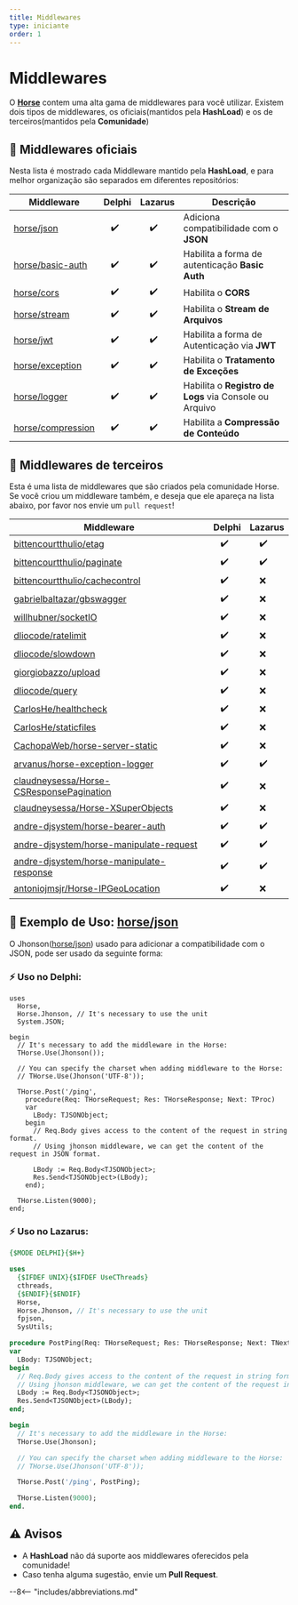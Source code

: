 ```yaml
---
title: Middlewares
type: iniciante
order: 1
---
```


# Middlewares

O **[Horse](https://github.com/HashLoad/horse)** contem uma alta gama de middlewares para você utilizar.
Existem dois tipos de middlewares, os
oficiais(mantidos pela **HashLoad**) e os de terceiros(mantidos pela **Comunidade**)

## 🧬 Middlewares oficiais

Nesta lista é mostrado cada Middleware mantido pela **HashLoad**, e para melhor organização são separados
em diferentes repositórios:

| Middleware                                                         | Delphi               | Lazarus                    | Descrição                                              |
| ------------------------------------------------------------------ | -------------------- | -------------------------- | ------------------------------------------------------ |
| [horse/json](https://github.com/HashLoad/jhonson)                  | &nbsp;&nbsp;&nbsp;✔️ | &nbsp;&nbsp;&nbsp;&nbsp;✔️ | Adiciona compatibilidade com o **JSON**                |
| [horse/basic-auth](https://github.com/HashLoad/horse-basic-auth)   | &nbsp;&nbsp;&nbsp;✔️ | &nbsp;&nbsp;&nbsp;&nbsp;✔️ | Habilita a forma de autenticação **Basic Auth**        |
| [horse/cors](https://github.com/HashLoad/horse-cors)               | &nbsp;&nbsp;&nbsp;✔️ | &nbsp;&nbsp;&nbsp;&nbsp;✔️ | Habilita o **CORS**                                    |
| [horse/stream](https://github.com/HashLoad/horse-octet-stream)     | &nbsp;&nbsp;&nbsp;✔️ | &nbsp;&nbsp;&nbsp;&nbsp;✔️ | Habilita o **Stream de Arquivos**                      |
| [horse/jwt](https://github.com/HashLoad/horse-jwt)                 | &nbsp;&nbsp;&nbsp;✔️ | &nbsp;&nbsp;&nbsp;&nbsp;✔️ | Habilita a forma de Autenticação via **JWT**           |
| [horse/exception](https://github.com/HashLoad/handle-exception)    | &nbsp;&nbsp;&nbsp;✔️ | &nbsp;&nbsp;&nbsp;&nbsp;✔️ | Habilita o **Tratamento de Exceções**                  |
| [horse/logger](https://github.com/HashLoad/horse-logger)           | &nbsp;&nbsp;&nbsp;✔️ | &nbsp;&nbsp;&nbsp;&nbsp;✔️ | Habilita o **Registro de Logs** via Console ou Arquivo |
| [horse/compression](https://github.com/HashLoad/horse-compression) | &nbsp;&nbsp;&nbsp;✔️ | &nbsp;&nbsp;&nbsp;&nbsp;✔️ | Habilita a **Compressão de Conteúdo**                  |

## 🌱 Middlewares de terceiros

Esta é uma lista de middlewares que são criados pela comunidade Horse. Se você criou um middleware também, e deseja que ele apareça na lista abaixo, por favor nos envie um `pull request`!

| Middleware                                                                                              | Delphi               | Lazarus                    |
| ------------------------------------------------------------------------------------------------------- | -------------------- | -------------------------- |
| [bittencourtthulio/etag](https://github.com/bittencourtthulio/Horse-ETag)                               | &nbsp;&nbsp;&nbsp;✔️ | &nbsp;&nbsp;&nbsp;&nbsp;✔️ |
| [bittencourtthulio/paginate](https://github.com/bittencourtthulio/Horse-Paginate)                       | &nbsp;&nbsp;&nbsp;✔️ | &nbsp;&nbsp;&nbsp;&nbsp;✔️ |
| [bittencourtthulio/cachecontrol](https://github.com/bittencourtthulio/horse-cachecontrol)               | &nbsp;&nbsp;&nbsp;✔️ | &nbsp;&nbsp;&nbsp;&nbsp;❌ |
| [gabrielbaltazar/gbswagger](https://github.com/gabrielbaltazar/gbswagger)                               | &nbsp;&nbsp;&nbsp;✔️ | &nbsp;&nbsp;&nbsp;&nbsp;❌ |
| [willhubner/socketIO](https://github.com/WillHubner/Horse-SocketIO)                                     | &nbsp;&nbsp;&nbsp;✔️ | &nbsp;&nbsp;&nbsp;&nbsp;❌ |
| [dliocode/ratelimit](https://github.com/dliocode/horse-ratelimit)                                       | &nbsp;&nbsp;&nbsp;✔️ | &nbsp;&nbsp;&nbsp;&nbsp;❌ |
| [dliocode/slowdown](https://github.com/dliocode/horse-slowdown)                                         | &nbsp;&nbsp;&nbsp;✔️ | &nbsp;&nbsp;&nbsp;&nbsp;❌ |
| [giorgiobazzo/upload](https://github.com/giorgiobazzo/horse-upload)                                     | &nbsp;&nbsp;&nbsp;✔️ | &nbsp;&nbsp;&nbsp;&nbsp;❌ |
| [dliocode/query](https://github.com/dliocode/horse-query)                                               | &nbsp;&nbsp;&nbsp;✔️ | &nbsp;&nbsp;&nbsp;&nbsp;❌ |
| [CarlosHe/healthcheck](https://github.com/CarlosHe/horse-healthcheck)                                   | &nbsp;&nbsp;&nbsp;✔️ | &nbsp;&nbsp;&nbsp;&nbsp;❌ |
| [CarlosHe/staticfiles](https://github.com/CarlosHe/horse-staticfiles)                                   | &nbsp;&nbsp;&nbsp;✔️ | &nbsp;&nbsp;&nbsp;&nbsp;❌ |
| [CachopaWeb/horse-server-static](https://github.com/CachopaWeb/horse-server-static)                     | &nbsp;&nbsp;&nbsp;✔️ | &nbsp;&nbsp;&nbsp;&nbsp;❌ |
| [arvanus/horse-exception-logger](https://github.com/arvanus/horse-exception-logger)                     | &nbsp;&nbsp;&nbsp;✔️ | &nbsp;&nbsp;&nbsp;&nbsp;✔️ |
| [claudneysessa/Horse-CSResponsePagination](https://github.com/claudneysessa/Horse-CSResponsePagination) | &nbsp;&nbsp;&nbsp;✔️ | &nbsp;&nbsp;&nbsp;&nbsp;❌ |
| [claudneysessa/Horse-XSuperObjects](https://github.com/claudneysessa/Horse-XSuperObjects)               | &nbsp;&nbsp;&nbsp;✔️ | &nbsp;&nbsp;&nbsp;&nbsp;❌ |
| [andre-djsystem/horse-bearer-auth](https://github.com/andre-djsystem/horse-bearer-auth)                 | &nbsp;&nbsp;&nbsp;✔️ | &nbsp;&nbsp;&nbsp;&nbsp;✔️ |
| [andre-djsystem/horse-manipulate-request](https://github.com/andre-djsystem/horse-manipulate-request)   | &nbsp;&nbsp;&nbsp;✔️ | &nbsp;&nbsp;&nbsp;&nbsp;✔️ |
| [andre-djsystem/horse-manipulate-response](https://github.com/andre-djsystem/horse-manipulate-response) | &nbsp;&nbsp;&nbsp;✔️ | &nbsp;&nbsp;&nbsp;&nbsp;✔️ |
| [antoniojmsjr/Horse-IPGeoLocation](https://github.com/antoniojmsjr/Horse-IPGeoLocation)                 | &nbsp;&nbsp;&nbsp;✔️ | &nbsp;&nbsp;&nbsp;&nbsp;❌ |

## 🤙 Exemplo de Uso: [horse/json](https://github.com/HashLoad/jhonson)

O Jhonson([horse/json](https://github.com/HashLoad/jhonson)) usado para adicionar a compatibilidade com o JSON, pode ser usado da seguinte forma:

### ⚡️ Uso no Delphi:

```delphi
uses
  Horse,
  Horse.Jhonson, // It's necessary to use the unit
  System.JSON;

begin
  // It's necessary to add the middleware in the Horse:
  THorse.Use(Jhonson());

  // You can specify the charset when adding middleware to the Horse:
  // THorse.Use(Jhonson('UTF-8'));

  THorse.Post('/ping',
    procedure(Req: THorseRequest; Res: THorseResponse; Next: TProc)
    var
      LBody: TJSONObject;
    begin
      // Req.Body gives access to the content of the request in string format.
      // Using jhonson middleware, we can get the content of the request in JSON format.

      LBody := Req.Body<TJSONObject>;
      Res.Send<TJSONObject>(LBody);
    end);

  THorse.Listen(9000);
end;
```

### ⚡️ Uso no Lazarus:

```pascal
{$MODE DELPHI}{$H+}

uses
  {$IFDEF UNIX}{$IFDEF UseCThreads}
  cthreads,
  {$ENDIF}{$ENDIF}
  Horse,
  Horse.Jhonson, // It's necessary to use the unit
  fpjson,
  SysUtils;

procedure PostPing(Req: THorseRequest; Res: THorseResponse; Next: TNextProc);
var
  LBody: TJSONObject;
begin
  // Req.Body gives access to the content of the request in string format.
  // Using jhonson middleware, we can get the content of the request in JSON format.
  LBody := Req.Body<TJSONObject>;
  Res.Send<TJSONObject>(LBody);
end;

begin
  // It's necessary to add the middleware in the Horse:
  THorse.Use(Jhonson);

  // You can specify the charset when adding middleware to the Horse:
  // THorse.Use(Jhonson('UTF-8'));

  THorse.Post('/ping', PostPing);

  THorse.Listen(9000);
end.
```

## ⚠️ Avisos

- A **HashLoad** não dá suporte aos middlewares oferecidos pela comunidade!
- Caso tenha alguma sugestão, envie um **Pull Request**.

--8<-- "includes/abbreviations.md"
